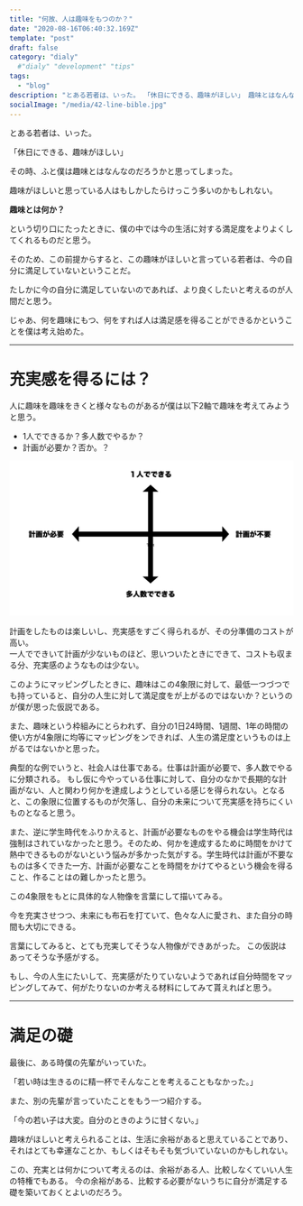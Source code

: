 ```yaml
---
title: "何故、人は趣味をもつのか？"
date: "2020-08-16T06:40:32.169Z"
template: "post"
draft: false
category: "dialy"
  #"dialy" "development" "tips"
tags:
  - "blog"
description: "とある若者は、いった。 「休日にできる、趣味がほしい」 趣味とはなんなのだろうか。"
socialImage: "/media/42-line-bible.jpg"
---
```


とある若者は、いった。

「休日にできる、趣味がほしい」

その時、ふと僕は趣味とはなんなのだろうかと思ってしまった。

趣味がほしいと思っている人はもしかしたらけっこう多いのかもしれない。

**趣味とは何か？**

という切り口にたったときに、僕の中では今の生活に対する満足度をよりよくしてくれるものだと思う。

そのため、この前提からすると、この趣味がほしいと言っている若者は、今の自分に満足していないということだ。

たしかに今の自分に満足していないのであれば、より良くしたいと考えるのが人間だと思う。

じゃあ、何を趣味にもつ、何をすれば人は満足感を得ることができるかということを僕は考え始めた。

---

# 充実感を得るには？

人に趣味を趣味をきくと様々なものがあるが僕は以下2軸で趣味を考えてみようと思う。

- 1人でできるか？多人数でやるか？
- 計画が必要か？否か。？

![alt text](./image.png)


計画をしたものは楽しいし、充実感をすごく得られるが、その分準備のコストが高い。 <br>
一人でできいて計画が少ないものほど、思いついたときにできて、コストも収まる分、充実感のようなものは少ない。

このようにマッピングしたときに、趣味はこの4象限に対して、最低一つづつでも持っていると、自分の人生に対して満足度をが上がるのではないか？というのが僕が思った仮説である。

また、趣味という枠組みにとらわれず、自分の1日24時間、1週間、1年の時間の使い方が4象限に均等にマッピングをンできれば、人生の満足度というものは上がるではないかと思った。

典型的な例でいうと、社会人は仕事である。仕事は計画が必要で、多人数でやるに分類される。
もし仮に今やっている仕事に対して、自分のなかで長期的な計画がない、人と関わり何かを達成しようとしている感じを得られない。となると、この象限に位置するものが欠落し、自分の未来について充実感を持ちにくいものとなると思う。

また、逆に学生時代をふりかえると、計画が必要なものをやる機会は学生時代は強制はされていなかったと思う。そのため、何かを達成するために時間をかけて熱中できるものがないという悩みが多かった気がする。学生時代は計画が不要なものは多くできた一方、計画が必要なことを時間をかけてやるという機会を得ること、作ることはの難しかったと思う。

この4象限をもとに具体的な人物像を言葉にして描いてみる。

今を充実させつつ、未来にも布石を打ていて、色々な人に愛され、また自分の時間も大切にできる。

言葉にしてみると、とても充実してそうな人物像ができあがった。
この仮説はあってそうな予感がする。

もし、今の人生にたいして、充実感がたりていないようであれば自分時間をマッピングしてみて、何がたりないのか考える材料にしてみて貰えればと思う。

---

# 満足の礎

最後に、ある時僕の先輩がいっていた。

「若い時は生きるのに精一杯でそんなことを考えることもなかった。」

また、別の先輩が言っていたことをもう一つ紹介する。

「今の若い子は大変。自分のときのように甘くない。」

趣味がほしいと考えられることは、生活に余裕があると思えていることであり、それはとても幸運なことか、もしくはそもそも気づいていないのかもしれない。

この、充実とは何かについて考えるのは、余裕がある人、比較しなくていい人生の特権でもある。
今の余裕がある、比較する必要がないうちに自分が満足する礎を築いておくとよいのだろう。
